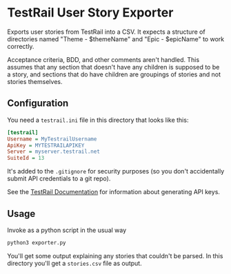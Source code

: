 # TestRail User Story Exporter

Exports user stories from TestRail into a CSV. It expects a structure of directories named "Theme - $themeName" and
"Epic - $epicName" to work correctly.

Acceptance criteria, BDD, and other comments aren't handled. This assumes that any section that doesn't have any
children is supposed to be a story, and sections that do have children are groupings of stories and not stories
themselves.

## Configuration

You need a `testrail.ini` file in this directory that looks like this:

```ini
[testrail]
Username = MyTestrailUsername
ApiKey = MYTESTRAILAPIKEY
Server = myserver.testrail.net
SuiteId = 13
```

It's added to the `.gitignore` for security purposes (so you don't accidentally submit API credentials to a git repo).

See the [TestRail Documentation](http://docs.gurock.com/testrail-api2/accessing#username_and_api_key) for information
about generating API keys.

## Usage

Invoke as a python script in the usual way

```bash
python3 exporter.py
```

You'll get some output explaining any stories that couldn't be parsed. In this directory you'll get a `stories.csv` file
as output.

